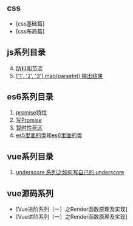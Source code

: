 
## css
- [css基础篇]
- [css布局篇] 

## js系列目录
4. [防抖和节流](https://github.com/sayid760/Notes/issues/5)
5. [['1', '2', '3'].map(parseInt) 输出结果](https://github.com/sayid760/Notes/issues/6)

## es6系列目录
1. [promise特性](https://github.com/sayid760/Notes/issues/2)
2. [写Promise](https://github.com/sayid760/Notes/issues/3)
3. [暂时性死区](https://github.com/sayid760/Notes/issues/4)
3. [es5里面的类](https://github.com/sayid760/Notes/issues/8)和[es6里面的类](https://github.com/sayid760/Notes/issues/9)


## vue系列目录
1. [underscore 系列之如何写自己的 underscore](https://github.com/mqyqingfeng/Blog/issues/56)

## vue源码系列
- [Vue进阶系列（一）之Render函数原理及实现]
- [Vue进阶系列（一）之Render函数原理及实现]
